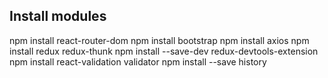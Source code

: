 ## Install modules

npm install react-router-dom
npm install bootstrap
npm install axios
npm install redux redux-thunk
npm install --save-dev redux-devtools-extension
npm install react-validation validator
npm install --save history
